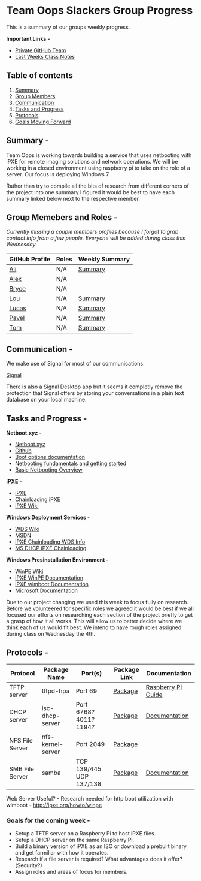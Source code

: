 # Team Oops Slackers Group Progress
This is a summary of our groups weekly progress. 


**Important Links -**
* [Private GitHub Team](https://github.com/orgs/FOSSClass/teams/oops-slackers)
* [Last Weeks Class Notes](https://github.com/luschool/oopsslackerstemp/blob/master/Notes.md)

## Table of contents
1. [Summary](#summary)
2. [Group Members](#members)
3. [Communication](#comm)
4. [Tasks and Progress](#tasksprogress)
5. [Protocols](#protocols)
6. [Goals Moving Forward](#future)


<a name="summary"></a>

## Summary - 

Team Oops is working towards building a service that uses netbooting with iPXE for remote imaging solutions
and network operations. We will be working in a closed environment using raspberry pi to take on the role of 
a server. Our focus is deploying Windows 7.

Rather than try to compile all the bits of research from different corners of the project into one summary I figured it would be best
to have each summary linked below next to the respective member. 

<a name="members"></a>

## Group Memebers and Roles - 

*Currently missing a couple members profiles because I forgot to grab contact info from a few people.*
*Everyone will be added during class this Wednesday.*

GitHub Profile | Roles | Weekly Summary
| --- | --- | ---
[Ali](https://github.com/caqlishire) | N/A | [Summary](https://github.com/caqlishire/Opps-Team)
[Alex](https://github.com/rarar0) | N/A | 
[Bryce](https://github.com/Zetiaaa) | N/A |
[Lou](https://github.com/LouVang97) | N/A | [Summary](https://github.com/LouVang97/Week12)
[Lucas](https://github.com/luschool) | N/A | [Summary](https://github.com/luschool/oopsslackerstemp)
[Pavel](https://github.com/paveldanek) | N/A | [Summary](https://github.com/paveldanek/Oops-Slackers)
[Tom](https://github.com/bigmantate) | N/A | [Summary](https://github.com/bigmantate/team_oops_project)

<a name="comm"></a>

## Communication - 

We make use of Signal for most of our communications. 

[Signal](https://signal.org/download/)

There is also a Signal Desktop app but it seems it completly remove the protection that Signal offers by storing your conversations
in a plain text database on your local machine. 

<a name="tasksprogress"></a>

## Tasks and Progress - 

**Netboot.xyz -**
* [Netboot.xyz](https://netboot.xyz/)
* [Github](https://github.com/antonym/netboot.xyz)
* [Boot options documentation](http://netbootxyz.readthedocs.io/en/latest/boot-ipxe/)
* [Netbooting fundamentals and getting started](http://networkboot.org/fundamentals/)
* [Basic Netbooting Overview](http://www.opsschool.org/en/latest/netbooting.html)

**iPXE -** 
* [iPXE](http://ipxe.org/start)
* [Chainloading iPXE](http://ipxe.org/howto/chainloading)
* [iPXE Wiki](https://en.wikipedia.org/wiki/IPXE)

**Windows Deployment Services -**
* [WDS Wiki](https://en.wikipedia.org/wiki/Windows_Deployment_Services)
* [MSDN](https://msdn.microsoft.com/en-us/library/cc265612.aspx)
* [iPXE Chainloading WDS Info](http://ipxe.org/appnote/chainload_wds)
* [MS DHCP iPXE Chainloading](http://ipxe.org/howto/msdhcp#pxe_chainloading)

**Windows Presinstallation Environment -**
* [WinPE Wiki](https://en.wikipedia.org/wiki/Windows_Preinstallation_Environment)
* [iPXE WinPE Documentation](http://ipxe.org/howto/winpe)
* [iPXE wimboot Documentation](http://ipxe.org/wimboot)
* [Microsoft Documentation](https://docs.microsoft.com/en-us/windows-hardware/manufacture/desktop/winpe-intro)

Due to our project changing we used this week to focus fully on research. Before we volunteered for specific roles we agreed
it would be best if we all focused our efforts on researching each section of the project briefly to get a grasp of how it all works.
This will allow us to better decide where we think each of us would fit best. We intend to have rough roles assigned during class
on Wednesday the 4th. 

<a name="protocols"></a>

## Protocols - 

Protocol | Package Name | Port(s) | Package Link | Documentation
| --- | --- | --- | --- | ---
TFTP server | tftpd-hpa | Port 69 | [Package](https://packages.debian.org/stretch/tftpd-hpa) | [Raspberry Pi Guide](https://dynamicparallax.wordpress.com/2015/08/20/how-to-setup-raspberry-pi-as-a-tftp-server/)
DHCP server | isc-dhcp-server | Port 6768? 4011? 1194? | [Package](https://packages.debian.org/stretch/isc-dhcp-server) | [Documentation](https://www.isc.org/dhcp-manual-pages/)
NFS File Server | nfs-kernel-server | Port 2049 | [Package](https://packages.debian.org/stretch/nfs-kernel-server) |
SMB File Server | samba | TCP 139/445 UDP 137/138 | [Package](https://packages.debian.org/stretch/samba) | [Documentation](https://www.raspberrypi.org/magpi/samba-file-server/)

Web Server Useful? - Research needed for http boot utilization with wimboot - http://ipxe.org/howto/winpe

<a name="future"></a>

### Goals for the coming week -  

* Setup a TFTP server on a Raspberry Pi to host iPXE files.
* Setup a DHCP server on the same Raspberry Pi.
* Build a binary version of iPXE as an ISO or download a prebuilt binary and get farmiliar with how it operates.
* Research if a file server is required? What advantages does it offer?(Security?)
* Assign roles and areas of focus for members.



